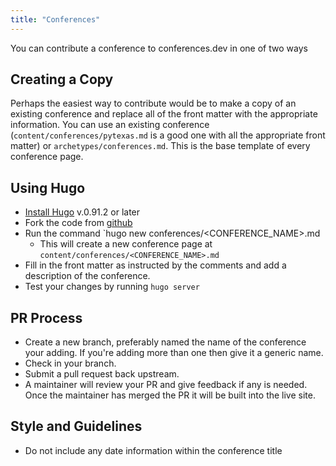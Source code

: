 ```yaml
---
title: "Conferences"
---
```



You can contribute a conference to conferences.dev in one of two ways

## Creating a Copy
Perhaps the easiest way to contribute would be to make a copy of an existing
conference and replace all of the front matter with the appropriate information. 
You can use an existing conference (`content/conferences/pytexas.md` is a good
one with all the appropriate front matter) or `archetypes/conferences.md`. 
This is the base template of every conference page.

## Using Hugo

* [Install Hugo](https://gohugo.io/getting-started/installing/) v.0.91.2 or later
* Fork the code from [github](https://github.com/Conferences-Dev/Conferences-Dev.github.io)
* Run the command `hugo new conferences/<CONFERENCE_NAME>.md
    * This will create a new conference page at `content/conferences/<CONFERENCE_NAME>.md`
* Fill in the front matter as instructed by the comments and add a description of
the conference.
* Test your changes by running `hugo server`

## PR Process
* Create a new branch, preferably named the name of the conference your adding. If you're
adding more than one then give it a generic name.
* Check in your branch.
* Submit a pull request back upstream.
* A maintainer will review your PR and give feedback if any is needed. Once
the maintainer has merged the PR it will be built into the live site.

## Style and Guidelines

* Do not include any date information within the conference title